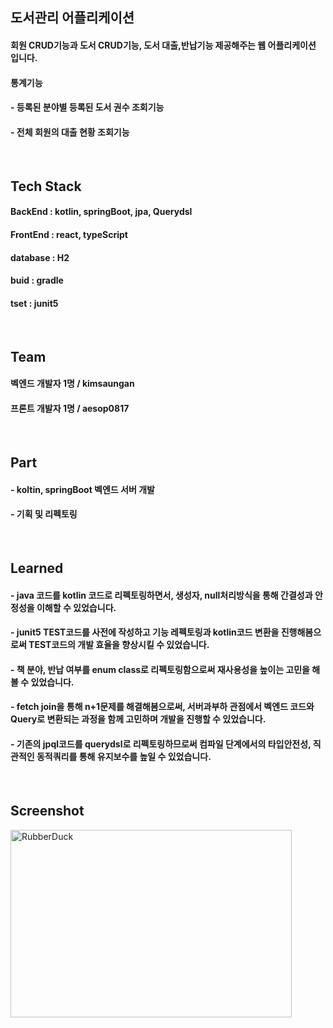 ## 도서관리 어플리케이션
#### 회원 CRUD기능과 도서 CRUD기능, 도서 대출,반납기능 제공해주는 웹 어플리케이션 입니다.
#### 통계기능
#### - 등록된 분야별 등록된 도서 권수 조회기능
#### - 전체 회원의 대출 현황 조회기능   
<br/>

## Tech Stack
#### BackEnd : kotlin, springBoot, jpa, Querydsl
#### FrontEnd : react, typeScript
#### database : H2
#### buid : gradle
#### tset : junit5
<br/>

## Team
#### 벡엔드 개발자 1명 / kimsaungan 
#### 프론트 개발자 1명 / aesop0817
<br/>

## Part
#### - koltin, springBoot 벡엔드 서버 개발 
#### - 기획 및 리펙토링
 
<br/>

## Learned
#### - java 코드를 kotlin 코드로 리펙토링하면서, 생성자, null처리방식을 통해 간결성과 안정성을 이해할 수 있었습니다.
#### - junit5 TEST코드를 사전에 작성하고 기능 레펙토링과 kotlin코드 변환을 진행해봄으로써 TEST코드의 개발 효율을 향상시킬 수 있었습니다.
#### - 책 분야, 반납 여부를 enum class로 리펙토링함으로써 재사용성을 높이는 고민을 해볼 수 있었습니다.
#### - fetch join을 통해 n+1문제를 해결해봄으로써, 서버과부하 관점에서 벡엔드 코드와 Query로 변환되는 과정을 함께 고민하며 개발을 진행할 수 있었습니다.
#### - 기존의 jpql코드를 querydsl로 리펙토링하므로써 컴파일 단계에서의 타입안전성, 직관적인 동적쿼리를 통해 유지보수를 높일 수 있었습니다.
<br/>

## Screenshot
<img src="" width="450px" height="300px" title="px(픽셀) 크기 설정" alt="RubberDuck"></img>
<br/>
<br/>
